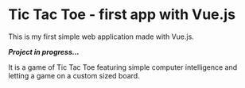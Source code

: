 # Tic Tac Toe - first app with Vue.js
This is my first simple web application made with Vue.js.

***Project in progress...***

It is a game of Tic Tac Toe featuring simple computer intelligence and letting a game on a custom sized board.
